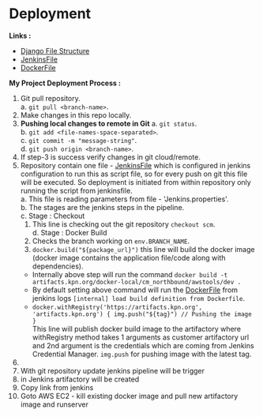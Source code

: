 # Deployment

**Links :**  
- [Django File Structure](Django-File-Structure.md)  
- [JenkinsFile](jenkinsfile.md)  
- [DockerFile](dockerfile.md)  


**My Project Deployment Process :**  
1. Git pull repository.  
  a. ```git pull <branch-name>```.  
2. Make changes in this repo locally.
3. **Pushing local changes to remote in Git**
  a. ```git status```.  
  b. ```git add <file-names-space-separated>```.  
  c. ```git commit -m "message-string"```.  
  d. ```git push origin <branch-name>```.  
4. If step-3 is success verify changes in git cloud/remote.
5. Repository contain one file - [JenkinsFile](jenkinsfile.md) which is configured in jenkins configuration to run this as script file, so for every push on git this file will be executed. So deployment is initiated from within repository only running the script from jenkinsfile.  
  a. This file is reading parameters from file - 'Jenkins.properties'.  
  b. The stages are the jenkins steps in the pipeline.  
  c. Stage : Checkout  
    1. This line is checking out the git repository ```checkout scm```.  
  d. Stage : Docker Build  
    1. Checks the branch working on ```env.BRANCH_NAME```.  
    2. ```docker.build("${package_url}")``` this line will build the docker image (docker image contains the application file/code along with dependencies).
      - Internally above step will run the command ```docker build -t artifacts.kpn.org/docker-local/cm_northbound/awstools/dev .```
      - By default setting above command will run the [DockerFile](dockerfile.md) from jenkins logs ```[internal] load build definition from Dockerfile```.
    - ```docker.withRegistry('https://artifacts.kpn.org', 'artifacts.kpn.org') { img.push("${tag}") // Pushing the image }```  
    This line will publish docker build image to the artifactory where withRegistry method takes 1 arguments as customer artifactory url and 2nd argument is the credentials which are coming from Jenkins Credential Manager. ```img.push``` for pushing image with the latest tag.
7. 
8. With git repository update jenkins pipeline will be trigger 
9. in Jenkins artifactory will be created 
10. Copy link from jenkins
11. Goto AWS EC2 - kill existing docker image and pull new artifactory image and runserver

